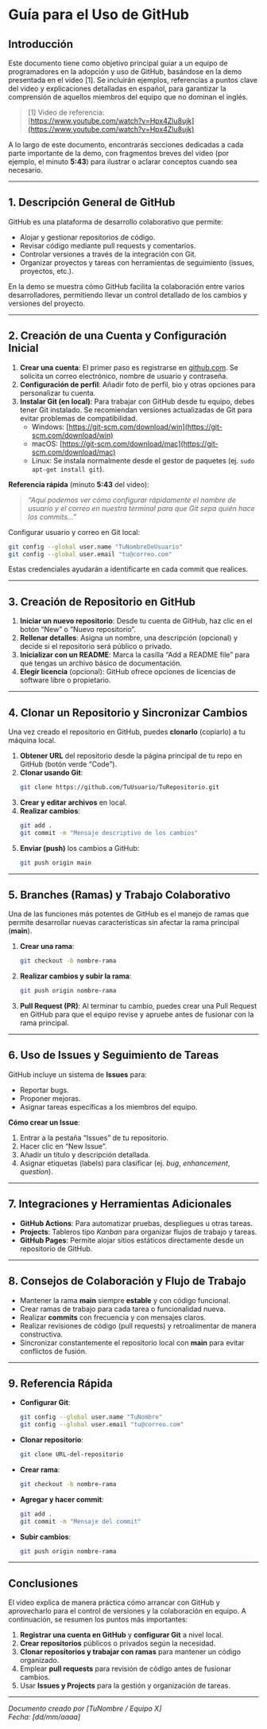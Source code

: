 
# **Guía para el Uso de GitHub**

## **Introducción**
Este documento tiene como objetivo principal guiar a un equipo de programadores en la adopción y uso de GitHub, basándose en la demo presentada en el video [1]. Se incluirán ejemplos, referencias a puntos clave del video y explicaciones detalladas en español, para garantizar la comprensión de aquellos miembros del equipo que no dominan el inglés.

> [1] Video de referencia:  
> [https://www.youtube.com/watch?v=Hpx4Zlu8ujk](https://www.youtube.com/watch?v=Hpx4Zlu8ujk)

A lo largo de este documento, encontrarás secciones dedicadas a cada parte importante de la demo, con fragmentos breves del video (por ejemplo, el minuto **5:43**) para ilustrar o aclarar conceptos cuando sea necesario.

---

## **1. Descripción General de GitHub**
GitHub es una plataforma de desarrollo colaborativo que permite:
- Alojar y gestionar repositorios de código.
- Revisar código mediante pull requests y comentarios.
- Controlar versiones a través de la integración con Git.
- Organizar proyectos y tareas con herramientas de seguimiento (issues, proyectos, etc.).

En la demo se muestra cómo GitHub facilita la colaboración entre varios desarrolladores, permitiendo llevar un control detallado de los cambios y versiones del proyecto.

---

## **2. Creación de una Cuenta y Configuración Inicial**
1. **Crear una cuenta**: El primer paso es registrarse en [github.com](https://github.com/). Se solicita un correo electrónico, nombre de usuario y contraseña.
2. **Configuración de perfil**: Añadir foto de perfil, bio y otras opciones para personalizar tu cuenta.
3. **Instalar Git (en local)**: Para trabajar con GitHub desde tu equipo, debes tener Git instalado. Se recomiendan versiones actualizadas de Git para evitar problemas de compatibilidad.  
   - Windows: [https://git-scm.com/download/win](https://git-scm.com/download/win)  
   - macOS: [https://git-scm.com/download/mac](https://git-scm.com/download/mac)  
   - Linux: Se instala normalmente desde el gestor de paquetes (ej. `sudo apt-get install git`).

**Referencia rápida** (minuto **5:43** del video):  
> *“Aquí podemos ver cómo configurar rápidamente el nombre de usuario y el correo en nuestra terminal para que Git sepa quién hace los commits…”*

Configurar usuario y correo en Git local:
```bash
git config --global user.name "TuNombreDeUsuario"
git config --global user.email "tu@correo.com"
```
Estas credenciales ayudarán a identificarte en cada commit que realices.

---

## **3. Creación de Repositorio en GitHub**
1. **Iniciar un nuevo repositorio**: Desde tu cuenta de GitHub, haz clic en el botón “New” o “Nuevo repositorio”.
2. **Rellenar detalles**: Asigna un nombre, una descripción (opcional) y decide si el repositorio será público o privado.
3. **Inicializar con un README**: Marca la casilla “Add a README file” para que tengas un archivo básico de documentación.
4. **Elegir licencia** (opcional): GitHub ofrece opciones de licencias de software libre o propietario.

---

## **4. Clonar un Repositorio y Sincronizar Cambios**
Una vez creado el repositorio en GitHub, puedes **clonarlo** (copiarlo) a tu máquina local.

1. **Obtener URL** del repositorio desde la página principal de tu repo en GitHub (botón verde “Code”).
2. **Clonar usando Git**:
   ```bash
   git clone https://github.com/TuUsuario/TuRepositorio.git
   ```
3. **Crear y editar archivos** en local.
4. **Realizar cambios**:
   ```bash
   git add .
   git commit -m "Mensaje descriptivo de los cambios"
   ```
5. **Enviar (push)** los cambios a GitHub:
   ```bash
   git push origin main
   ```

---

## **5. Branches (Ramas) y Trabajo Colaborativo**
Una de las funciones más potentes de GitHub es el manejo de ramas que permite desarrollar nuevas características sin afectar la rama principal (**main**).

1. **Crear una rama**:
   ```bash
   git checkout -b nombre-rama
   ```
2. **Realizar cambios y subir la rama**:
   ```bash
   git push origin nombre-rama
   ```
3. **Pull Request (PR)**: Al terminar tu cambio, puedes crear una Pull Request en GitHub para que el equipo revise y apruebe antes de fusionar con la rama principal.

---

## **6. Uso de Issues y Seguimiento de Tareas**
GitHub incluye un sistema de **Issues** para:
- Reportar bugs.
- Proponer mejoras.
- Asignar tareas específicas a los miembros del equipo.

**Cómo crear un Issue**:
1. Entrar a la pestaña “Issues” de tu repositorio.
2. Hacer clic en “New Issue”.
3. Añadir un título y descripción detallada.
4. Asignar etiquetas (labels) para clasificar (ej. *bug*, *enhancement*, *question*).

---

## **7. Integraciones y Herramientas Adicionales**
- **GitHub Actions**: Para automatizar pruebas, despliegues u otras tareas.  
- **Projects**: Tableros tipo *Kanban* para organizar flujos de trabajo y tareas.  
- **GitHub Pages**: Permite alojar sitios estáticos directamente desde un repositorio de GitHub.

---

## **8. Consejos de Colaboración y Flujo de Trabajo**
- Mantener la rama **main** siempre **estable** y con código funcional.  
- Crear ramas de trabajo para cada tarea o funcionalidad nueva.  
- Realizar **commits** con frecuencia y con mensajes claros.  
- Realizar revisiones de código (pull requests) y retroalimentar de manera constructiva.  
- Sincronizar constantemente el repositorio local con **main** para evitar conflictos de fusión.

---

## **9. Referencia Rápida**
- **Configurar Git**:
  ```bash
  git config --global user.name "TuNombre"
  git config --global user.email "tu@correo.com"
  ```
- **Clonar repositorio**:
  ```bash
  git clone URL-del-repositorio
  ```
- **Crear rama**:
  ```bash
  git checkout -b nombre-rama
  ```
- **Agregar y hacer commit**:
  ```bash
  git add .
  git commit -m "Mensaje del commit"
  ```
- **Subir cambios**:
  ```bash
  git push origin nombre-rama
  ```

---

## **Conclusiones**
El video explica de manera práctica cómo arrancar con GitHub y aprovecharlo para el control de versiones y la colaboración en equipo. A continuación, se resumen los puntos más importantes:

1. **Registrar una cuenta en GitHub** y **configurar Git** a nivel local.  
2. **Crear repositorios** públicos o privados según la necesidad.  
3. **Clonar repositorios y trabajar con ramas** para mantener un código organizado.  
4. Emplear **pull requests** para revisión de código antes de fusionar cambios.  
5. Usar **Issues y Projects** para la gestión y organización de tareas.

---

*Documento creado por [TuNombre / Equipo X]*  
*Fecha: [dd/mm/aaaa]*
